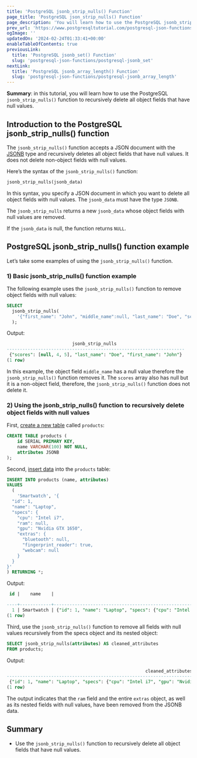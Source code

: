 ```yaml
---
title: 'PostgreSQL jsonb_strip_nulls() Function'
page_title: 'PostgreSQL json_strip_nulls() Function'
page_description: 'You will learn how to use the PostgreSQL jsonb_strip_nulls() function to recursively delete all object fields that have null values.'
prev_url: 'https://www.postgresqltutorial.com/postgresql-json-functions/postgresql-jsonb_strip_nulls/'
ogImage: ''
updatedOn: '2024-02-24T01:33:41+00:00'
enableTableOfContents: true
previousLink:
  title: 'PostgreSQL jsonb_set() Function'
  slug: 'postgresql-json-functions/postgresql-jsonb_set'
nextLink:
  title: 'PostgreSQL jsonb_array_length() Function'
  slug: 'postgresql-json-functions/postgresql-jsonb_array_length'
---
```


**Summary**: in this tutorial, you will learn how to use the PostgreSQL `jsonb_strip_nulls()` function to recursively delete all object fields that have null values.

## Introduction to the PostgreSQL jsonb_strip_nulls() function

The `jsonb_strip_nulls()` function accepts a JSON document with the [JSONB](../postgresql-tutorial/postgresql-json) type and recursively deletes all object fields that have null values. It does not delete non\-object fields with null values.

Here’s the syntax of the `jsonb_strip_nulls()` function:

```sql
jsonb_strip_nulls(jsonb_data)
```

In this syntax, you specify a JSON document in which you want to delete all object fields with null values. The `jsonb_data` must have the type `JSONB`.

The `jsonb_strip_nulls` returns a new `jsonb_data` whose object fields with null values are removed.

If the `jsonb_data` is null, the function returns `NULL`.

## PostgreSQL jsonb_strip_nulls() function example

Let’s take some examples of using the `jsonb_strip_nulls()` function.

### 1\) Basic jsonb_strip_nulls() function example

The following example uses the `jsonb_strip_nulls()` function to remove object fields with null values:

```sql
SELECT
  jsonb_strip_nulls(
    '{"first_name": "John", "middle_name":null, "last_name": "Doe", "scores": [null, 4, 5]}'
  );
```

Output:

```sql
                         jsonb_strip_nulls
--------------------------------------------------------------------
 {"scores": [null, 4, 5], "last_name": "Doe", "first_name": "John"}
(1 row)
```

In this example, the object field `middle_name` has a null value therefore the `jsonb_strip_nulls()` function removes it. The `scores` array also has null but it is a non\-object field, therefore, the `jsonb_strip_nulls()` function does not delete it.

### 2\) Using the jsonb_strip_nulls() function to recursively delete object fields with null values

First, [create a new table](../postgresql-tutorial/postgresql-create-table) called `products`:

```sql
CREATE TABLE products (
    id SERIAL PRIMARY KEY,
    name VARCHAR(100) NOT NULL,
    attributes JSONB
);
```

Second, [insert data](../postgresql-tutorial/postgresql-insert) into the `products` table:

```sql
INSERT INTO products (name, attributes)
VALUES
  (
    'Smartwatch', '{
  "id": 1,
  "name": "Laptop",
  "specs": {
    "cpu": "Intel i7",
    "ram": null,
    "gpu": "Nvidia GTX 1650",
    "extras": {
      "bluetooth": null,
      "fingerprint_reader": true,
      "webcam": null
    }
  }
}'
) RETURNING *;
```

Output:

```sql
 id |    name    |                                                                                 attributes

----+------------+-----------------------------------------------------------------------------------------------------------------------------------------------------------------------------
  1 | Smartwatch | {"id": 1, "name": "Laptop", "specs": {"cpu": "Intel i7", "gpu": "Nvidia GTX 1650", "ram": null, "extras": {"webcam": null, "bluetooth": null, "fingerprint_reader": true}}}
(1 row)
```

Third, use the `jsonb_strip_nulls()` function to remove all fields with null values recursively from the specs object and its nested object:

```sql
SELECT jsonb_strip_nulls(attributes) AS cleaned_attributes
FROM products;
```

Output:

```sql
                                                     cleaned_attributes
-----------------------------------------------------------------------------------------------------------------------------
 {"id": 1, "name": "Laptop", "specs": {"cpu": "Intel i7", "gpu": "Nvidia GTX 1650", "extras": {"fingerprint_reader": true}}}
(1 row)
```

The output indicates that the `ram` field and the entire `extras` object, as well as its nested fields with null values, have been removed from the JSONB data.

## Summary

- Use the `jsonb_strip_nulls()` function to recursively delete all object fields that have null values.
